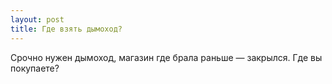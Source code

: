 ```yaml
---
layout: post 
title: Где взять дымоход? 
--- 
```

Срочно нужен дымоход, магазин где брала раньше — закрылся. Где вы покупаете?